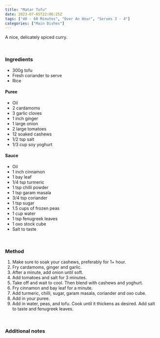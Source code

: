 ```yaml
---
title: "Matar Tofu"
date: 2023-07-05T22:06:25Z
tags: ["40 - 60 Minutes", "Over An Hour", "Serves 3 - 4"]
categories: ["Main Dishes"]
---
```

A nice, delicately spiced curry.
&nbsp;

&nbsp;
### Ingredients
* 300g tofu
* Fresh coriander to serve
* Rice
#### Puree
* Oil
* 2 cardamoms
* 3 garlic cloves
* 1 inch ginger
* 1 large onion
* 2 large tomatoes
* 12 soaked cashews
* 1/2 tsp salt
* 1/3 cup soy yoghurt
#### Sauce
* Oil
* 1 inch cinnamon
* 1 bay leaf
* 1/4 tsp turmeric
* 1 tsp chilli powder
* 1 tsp garam masala
* 3/4 tsp coriander
* 1 tsp sugar
* 1.5 cups of frozen peas
* 1 cup water
* 1 tsp fenugreek leaves
* 1 oxo stock cube
* Salt to taste
&nbsp;

&nbsp;
### Method
1. Make sure to soak your cashews, preferably for 1+ hour.
2. Fry cardamoms, ginger and garlic.
3. After a minute, add onion until soft.
4. Add tomatoes and salt for 3 minutes.
5. Take off and wait to cool. Then blend with cashews and yoghurt.
6. Fry cinnamon and bay leaf for a minute.
7. Add turmeric, chilli, sugar, garam masala, coriander and oxo cube.
8. Add in your puree.
9. Add in water, peas, and tofu. Cook until it thickens as desired. Add salt to taste and fenugreek leaves.
&nbsp;

&nbsp;
### Additional notes


